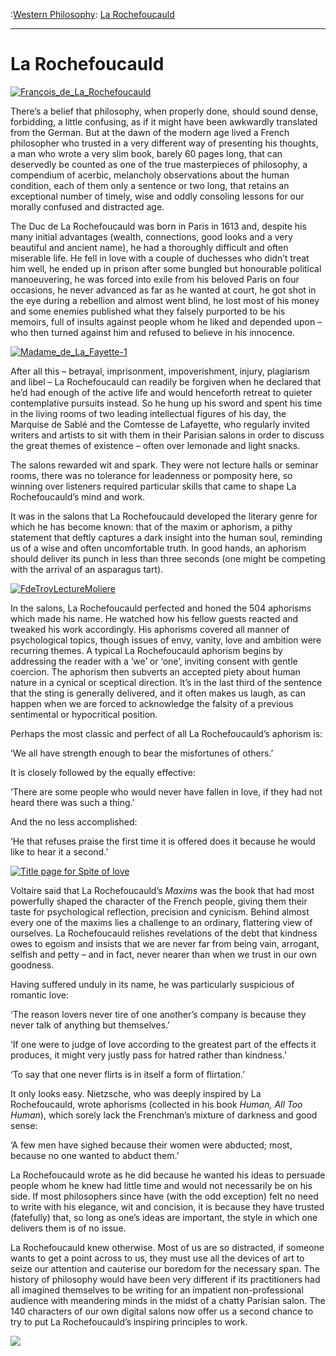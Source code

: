 :[Western Philosophy](https://www.theschooloflife.com/thebookoflife/category/leisure/western-philosophy/): [La Rochefoucauld](https://www.theschooloflife.com/thebookoflife/the-great-philosophers-la-rochefoucauld/)

* * *

# La Rochefoucauld

[![François_de_La_Rochefoucauld](https://www.theschooloflife.com/thebookoflife/wp-content/uploads/2014/11/Fran%C3%A7ois_de_La_Rochefoucauld1.jpg)](http://www.thebookoflife.org/wp-content/uploads/2014/11/Fran%C3%A7ois_de_La_Rochefoucauld1.jpg)

There’s a belief that philosophy, when properly done, should sound dense, forbidding, a little confusing, as if it might have been awkwardly translated from the German. But at the dawn of the modern age lived a French philosopher who trusted in a very different way of presenting his thoughts, a man who wrote a very slim book, barely 60 pages long, that can deservedly be counted as one of the true masterpieces of philosophy, a compendium of acerbic, melancholy observations about the human condition, each of them only a sentence or two long, that retains an exceptional number of timely, wise and oddly consoling lessons for our morally confused and distracted age.

The Duc de La Rochefoucauld was born in Paris in 1613 and, despite his many initial advantages (wealth, connections, good looks and a very beautiful and ancient name), he had a thoroughly difficult and often miserable life. He fell in love with a couple of duchesses who didn’t treat him well, he ended up in prison after some bungled but honourable political manoeuvering, he was forced into exile from his beloved Paris on four occasions, he never advanced as far as he wanted at court, he got shot in the eye during a rebellion and almost went blind, he lost most of his money and some enemies published what they falsely purported to be his memoirs, full of insults against people whom he liked and depended upon – who then turned against him and refused to believe in his innocence.

[![Madame_de_La_Fayette-1](https://www.theschooloflife.com/thebookoflife/wp-content/uploads/2014/11/Madame_de_La_Fayette-11.jpg)](http://www.thebookoflife.org/wp-content/uploads/2014/11/Madame_de_La_Fayette-11.jpg)

After all this – betrayal, imprisonment, impoverishment, injury, plagiarism and libel – La Rochefoucauld can readily be forgiven when he declared that he’d had enough of the active life and would henceforth retreat to quieter contemplative pursuits instead. So he hung up his sword and spent his time in the living rooms of two leading intellectual figures of his day, the Marquise de Sablé and the Comtesse de Lafayette, who regularly invited writers and artists to sit with them in their Parisian salons in order to discuss the great themes of existence – often over lemonade and light snacks.

The salons rewarded wit and spark. They were not lecture halls or seminar rooms, there was no tolerance for leadenness or pomposity here, so winning over listeners required particular skills that came to shape La Rochefoucauld’s mind and work.

It was in the salons that La Rochefoucauld developed the literary genre for which he has become known: that of the maxim or aphorism, a pithy statement that deftly captures a dark insight into the human soul, reminding us of a wise and often uncomfortable truth. In good hands, an aphorism should deliver its punch in less than three seconds (one might be competing with the arrival of an asparagus tart).

[![FdeTroyLectureMoliere](https://www.theschooloflife.com/thebookoflife/wp-content/uploads/2014/11/FdeTroyLectureMoliere.jpg)](http://www.thebookoflife.org/wp-content/uploads/2014/11/FdeTroyLectureMoliere.jpg)

In the salons, La Rochefoucauld perfected and honed the 504 aphorisms which made his name. He watched how his fellow guests reacted and tweaked his work accordingly. His aphorisms covered all manner of psychological topics, though issues of envy, vanity, love and ambition were recurring themes. A typical La Rochefoucauld aphorism begins by addressing the reader with a ‘we’ or ‘one’, inviting consent with gentle coercion. The aphorism then subverts an accepted piety about human nature in a cynical or sceptical direction. It’s in the last third of the sentence that the sting is generally delivered, and it often makes us laugh, as can happen when we are forced to acknowledge the falsity of a previous sentimental or hypocritical position.

Perhaps the most classic and perfect of all La Rochefoucauld’s aphorism is:

‘We all have strength enough to bear the misfortunes of others.’

It is closely followed by the equally effective:

‘There are some people who would never have fallen in love, if they had not heard there was such a thing.’

And the no less accomplished:

‘He that refuses praise the first time it is offered does it because he would like to hear it a second.’

[![Title page for Spite of love](https://www.theschooloflife.com/thebookoflife/wp-content/uploads/2014/11/1598296751.jpg)](http://www.thebookoflife.org/wp-content/uploads/2014/11/1598296751.jpg)

Voltaire said that La Rochefoucauld’s _Maxims_ was the book that had most powerfully shaped the character of the French people, giving them their taste for psychological reflection, precision and cynicism. Behind almost every one of the maxims lies a challenge to an ordinary, flattering view of ourselves. La Rochefoucauld relishes revelations of the debt that kindness owes to egoism and insists that we are never far from being vain, arrogant, selfish and petty – and in fact, never nearer than when we trust in our own goodness.

Having suffered unduly in its name, he was particularly suspicious of romantic love:

‘The reason lovers never tire of one another’s company is because they never talk of anything but themselves.’

‘If one were to judge of love according to the greatest part of the effects it produces, it might very justly pass for hatred rather than kindness.’

‘To say that one never flirts is in itself a form of flirtation.’

It only looks easy. Nietzsche, who was deeply inspired by La Rochefoucauld, wrote aphorisms (collected in his book _Human, All Too Human_), which sorely lack the Frenchman’s mixture of darkness and good sense:

‘A few men have sighed because their women were abducted; most, because no one wanted to abduct them.’

La Rochefoucauld wrote as he did because he wanted his ideas to persuade people whom he knew had little time and would not necessarily be on his side. If most philosophers since have (with the odd exception) felt no need to write with his elegance, wit and concision, it is because they have trusted (fatefully) that, so long as one’s ideas are important, the style in which one delivers them is of no issue.

La Rochefoucauld knew otherwise. Most of us are so distracted, if someone wants to get a point across to us, they must use all the devices of art to seize our attention and cauterise our boredom for the necessary span. The history of philosophy would have been very different if its practitioners had all imagined themselves to be writing for an impatient non-professional audience with meandering minds in the midst of a chatty Parisian salon. The 140 characters of our own digital salons now offer us a second chance to try to put La Rochefoucauld’s inspiring principles to work.

[![](https://img.youtube.com/vi/8CEvFA7laik/0.jpg)](https://www.youtube.com/embed/8CEvFA7laik '')
